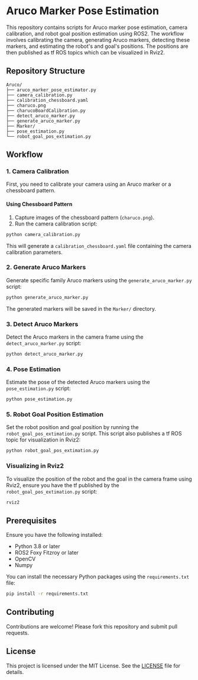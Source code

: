 # Aruco Marker Pose Estimation

This repository contains scripts for Aruco marker pose estimation, camera calibration, and robot goal position estimation using ROS2. The workflow involves calibrating the camera, generating Aruco markers, detecting these markers, and estimating the robot's and goal's positions. The positions are then published as tf ROS topics which can be visualized in Rviz2.

## Repository Structure

```
Aruco/
├── aruco_marker_pose_estimator.py
├── camera_calibration.py
├── calibration_chessboard.yaml
├── charuco.png
├── charucoBoardCalibration.py
├── detect_aruco_marker.py
├── generate_aruco_marker.py
├── Marker/
├── pose_estimation.py
└── robot_goal_pos_extimation.py
```

## Workflow

### 1. Camera Calibration

First, you need to calibrate your camera using an Aruco marker or a chessboard pattern.

#### Using Chessboard Pattern

1. Capture images of the chessboard pattern (`charuco.png`).
2. Run the camera calibration script:

```bash
python camera_calibration.py
```

This will generate a `calibration_chessboard.yaml` file containing the camera calibration parameters.

### 2. Generate Aruco Markers

Generate specific family Aruco markers using the `generate_aruco_marker.py` script:

```bash
python generate_aruco_marker.py
```

The generated markers will be saved in the `Marker/` directory.

### 3. Detect Aruco Markers

Detect the Aruco markers in the camera frame using the `detect_aruco_marker.py` script:

```bash
python detect_aruco_marker.py
```

### 4. Pose Estimation

Estimate the pose of the detected Aruco markers using the `pose_estimation.py` script:

```bash
python pose_estimation.py
```

### 5. Robot Goal Position Estimation

Set the robot position and goal position by running the `robot_goal_pos_extimation.py` script. This script also publishes a tf ROS topic for visualization in Rviz2:

```bash
python robot_goal_pos_extimation.py
```

### Visualizing in Rviz2

To visualize the position of the robot and the goal in the camera frame using Rviz2, ensure you have the tf published by the `robot_goal_pos_extimation.py` script:

```bash
rviz2
```

## Prerequisites

Ensure you have the following installed:

- Python 3.8 or later
- ROS2 Foxy Fitzroy or later
- OpenCV
- Numpy

You can install the necessary Python packages using the `requirements.txt` file:

```bash
pip install -r requirements.txt
```

## Contributing

Contributions are welcome! Please fork this repository and submit pull requests.

## License

This project is licensed under the MIT License. See the [LICENSE](LICENSE) file for details.
